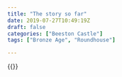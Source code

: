 ```yaml
---
title: "The story so far"
date: 2019-07-27T10:49:19Z
draft: false
categories: ["Beeston Castle"]
tags: ["Bronze Age", "Roundhouse"]

---
```

{{<youtube o4mofVIxTl4>}}